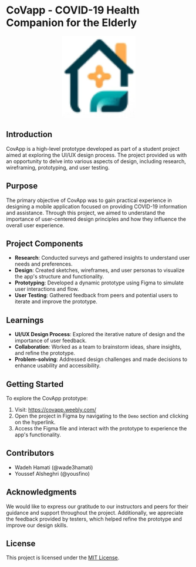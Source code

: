 # CoVapp -  COVID-19 Health Companion for the Elderly
<p align="center">
  <img src="CovApp.png" alt="CoVapp Logo" width="200">
</p>

## Introduction

CovApp is a high-level prototype developed as part of a student project aimed at exploring the UI/UX design process. The project provided us with an opportunity to delve into various aspects of design, including research, wireframing, prototyping, and user testing.

## Purpose

The primary objective of CovApp was to gain practical experience in designing a mobile application focused on providing COVID-19 information and assistance. Through this project, we aimed to understand the importance of user-centered design principles and how they influence the overall user experience.

## Project Components

- **Research**: Conducted surveys and gathered insights to understand user needs and preferences.
- **Design**: Created sketches, wireframes, and user personas to visualize the app's structure and functionality.
- **Prototyping**: Developed a dynamic prototype using Figma to simulate user interactions and flow.
- **User Testing**: Gathered feedback from peers and potential users to iterate and improve the prototype.

## Learnings

- **UI/UX Design Process**: Explored the iterative nature of design and the importance of user feedback.
- **Collaboration**: Worked as a team to brainstorm ideas, share insights, and refine the prototype.
- **Problem-solving**: Addressed design challenges and made decisions to enhance usability and accessibility.

## Getting Started

To explore the CovApp prototype:

1. Visit: https://covapp.weebly.com/
2. Open the project in Figma by navigating to the `Demo` section and clicking on the hyperlink.
3. Access the Figma file and interact with the prototype to experience the app's functionality.

## Contributors

- Wadeh Hamati (@wade3hamati)
- Youssef Alsheghri (@yousfino)

## Acknowledgments

We would like to express our gratitude to our instructors and peers for their guidance and support throughout the project. Additionally, we appreciate the feedback provided by testers, which helped refine the prototype and improve our design skills.

## License

This project is licensed under the [MIT License](LICENSE).
